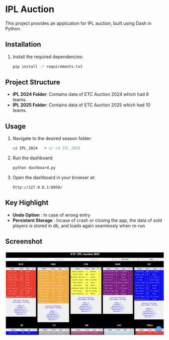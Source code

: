 # IPL Auction 

This project provides an application for IPL auction, built using Dash in Python. 

## Installation

1. Install the required dependencies:
   ```sh
   pip install -r requirements.txt
   ```

## Project Structure

- **IPL 2024 Folder**: Contains data of ETC Auction 2024 which had 8 teams.
- **IPL 2025 Folder**: Contains data of ETC Auction 2025 which had 10 teams.

## Usage

1. Navigate to the desired season folder:
   ```sh
   cd IPL_2024   # or cd IPL_2025
   ```
2. Run the dashboard:
   ```sh
   python dashboard.py
   ```
3. Open the dashboard in your browser at:
   ```
   http://127.0.0.1:8050/
   ```

## Key Highlight

- **Undo Option** : In case of wrong entry
- **Persistent Storage** : Incase of crash or closing the app, the data of sold players is stored in db, and loads again seamlessly when re-run

## Screenshot

![Dashboard Screenshot](image.png)


